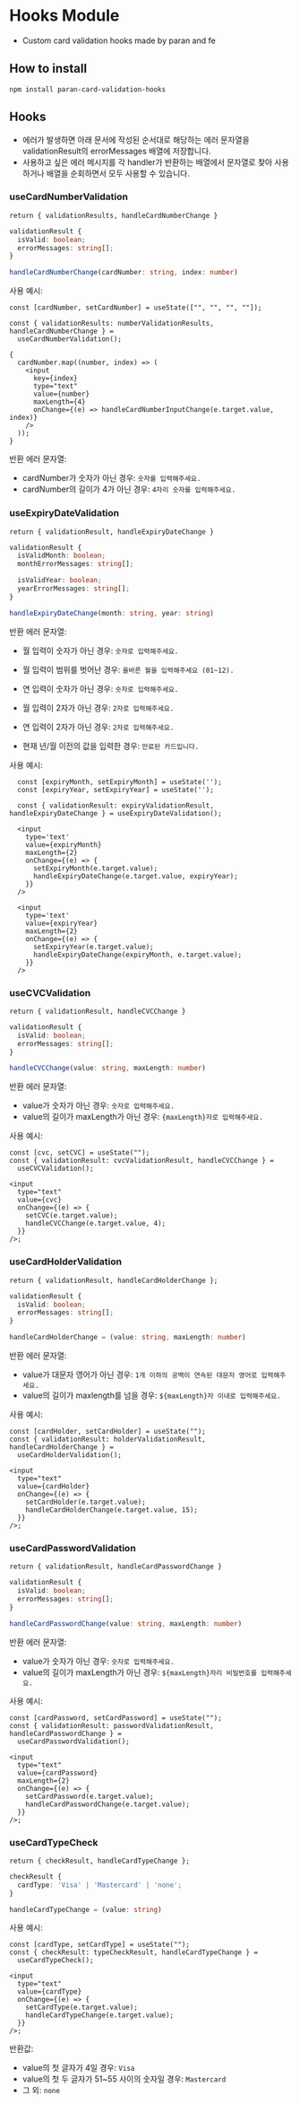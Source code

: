 # Hooks Module

- Custom card validation hooks made by paran and fe

## How to install

```
npm install paran-card-validation-hooks
```

## Hooks

- 에러가 발생하면 아래 문서에 작성된 순서대로 해당하는 에러 문자열을 validationResult의 errorMessages 배열에 저장합니다.
- 사용하고 싶은 에러 메시지를 각 handler가 반환하는 배열에서 문자열로 찾아 사용하거나 배열을 순회하면서 모두 사용할 수 있습니다.

### useCardNumberValidation

`return { validationResults, handleCardNumberChange }`

```ts
validationResult {
  isValid: boolean;
  errorMessages: string[];
}

handleCardNumberChange(cardNumber: string, index: number)
```

사용 예시:

```tsx
const [cardNumber, setCardNumber] = useState(["", "", "", ""]);

const { validationResults: numberValidationResults, handleCardNumberChange } =
  useCardNumberValidation();

{
  cardNumber.map((number, index) => (
    <input
      key={index}
      type="text"
      value={number}
      maxLength={4}
      onChange={(e) => handleCardNumberInputChange(e.target.value, index)}
    />
  ));
}
```

반환 에러 문자열:

- cardNumber가 숫자가 아닌 경우: `숫자를 입력해주세요.`
- cardNumber의 길이가 4가 아닌 경우: `4자리 숫자를 입력해주세요.`

### useExpiryDateValidation

`return { validationResult, handleExpiryDateChange }`

```ts
validationResult {
  isValidMonth: boolean;
  monthErrorMessages: string[];

  isValidYear: boolean;
  yearErrorMessages: string[];
}

handleExpiryDateChange(month: string, year: string)
```

반환 에러 문자열:

- 월 입력이 숫자가 아닌 경우: `숫자로 입력해주세요.`
- 월 입력이 범위를 벗어난 경우: `올바른 월을 입력해주세요 (01~12).`

- 연 입력이 숫자가 아닌 경우: `숫자로 입력해주세요.`

- 월 입력이 2자가 아닌 경우: `2자로 입력해주세요.`
- 연 입력이 2자가 아닌 경우: `2자로 입력해주세요.`

- 현재 년/월 이전의 값을 입력한 경우: `만료된 카드입니다.`

사용 예시:

```tsx
  const [expiryMonth, setExpiryMonth] = useState('');
  const [expiryYear, setExpiryYear] = useState('');

  const { validationResult: expiryValidationResult, handleExpiryDateChange } = useExpiryDateValidation();

  <input
    type='text'
    value={expiryMonth}
    maxLength={2}
    onChange={(e) => {
      setExpiryMonth(e.target.value);
      handleExpiryDateChange(e.target.value, expiryYear);
    }}
  />

  <input
    type='text'
    value={expiryYear}
    maxLength={2}
    onChange={(e) => {
      setExpiryYear(e.target.value);
      handleExpiryDateChange(expiryMonth, e.target.value);
    }}
  />
```

### useCVCValidation

`return { validationResult, handleCVCChange }`

```ts
validationResult {
  isValid: boolean;
  errorMessages: string[];
}

handleCVCChange(value: string, maxLength: number)
```

반환 에러 문자열:

- value가 숫자가 아닌 경우: `숫자로 입력해주세요.`
- value의 길이가 maxLength가 아닌 경우: `{maxLength}자로 입력해주세요.`

사용 예시:

```tsx
const [cvc, setCVC] = useState("");
const { validationResult: cvcValidationResult, handleCVCChange } =
  useCVCValidation();

<input
  type="text"
  value={cvc}
  onChange={(e) => {
    setCVC(e.target.value);
    handleCVCChange(e.target.value, 4);
  }}
/>;
```

### useCardHolderValidation

`return { validationResult, handleCardHolderChange };`

```ts
validationResult {
  isValid: boolean;
  errorMessages: string[];
}

handleCardHolderChange = (value: string, maxLength: number)
```

반환 에러 문자열:

- value가 대문자 영어가 아닌 경우: `1개 이하의 공백이 연속된 대문자 영어로 입력해주세요.`
- value의 길이가 maxlength를 넘을 경우: `${maxLength}자 이내로 입력해주세요.`

사용 예시:

```tsx
const [cardHolder, setCardHolder] = useState("");
const { validationResult: holderValidationResult, handleCardHolderChange } =
  useCardHolderValidation();

<input
  type="text"
  value={cardHolder}
  onChange={(e) => {
    setCardHolder(e.target.value);
    handleCardHolderChange(e.target.value, 15);
  }}
/>;
```

### useCardPasswordValidation

`return { validationResult, handleCardPasswordChange }`

```ts
validationResult {
  isValid: boolean;
  errorMessages: string[];
}

handleCardPasswordChange(value: string, maxLength: number)
```

반환 에러 문자열:

- value가 숫자가 아닌 경우: `숫자로 입력해주세요.`
- value의 길이가 maxLength가 아닌 경우: `${maxLength}자리 비밀번호를 입력해주세요.`

사용 예시:

```tsx
const [cardPassword, setCardPassword] = useState("");
const { validationResult: passwordValidationResult, handleCardPasswordChange } =
  useCardPasswordValidation();

<input
  type="text"
  value={cardPassword}
  maxLength={2}
  onChange={(e) => {
    setCardPassword(e.target.value);
    handleCardPasswordChange(e.target.value);
  }}
/>;
```

### useCardTypeCheck

`return { checkResult, handleCardTypeChange };`

```ts
checkResult {
  cardType: 'Visa' | 'Mastercard' | 'none';
}

handleCardTypeChange = (value: string)
```

사용 예시:

```tsx
const [cardType, setCardType] = useState("");
const { checkResult: typeCheckResult, handleCardTypeChange } =
  useCardTypeCheck();

<input
  type="text"
  value={cardType}
  onChange={(e) => {
    setCardType(e.target.value);
    handleCardTypeChange(e.target.value);
  }}
/>;
```

반환값:

- value의 첫 글자가 4일 경우: `Visa`
- value의 첫 두 글자가 51~55 사이의 숫자일 경우: `Mastercard`
- 그 외: `none`
